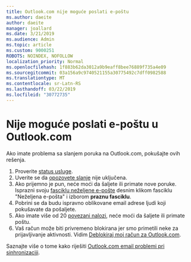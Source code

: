 ```yaml
---
title: Outlook.com nije moguće poslati e-poštu
ms.author: daeite
author: daeite
manager: joallard
ms.date: 3/21/2019
ms.audience: Admin
ms.topic: article
ms.custom: 9000251
ROBOTS: NOINDEX, NOFOLLOW
localization_priority: Normal
ms.openlocfilehash: 1f883b62da3012a9b9eaff8bee76889f735a4e09
ms.sourcegitcommit: 03a156a9c9740521155a30775492c7dff0982588
ms.translationtype: MT
ms.contentlocale: sr-Latn-RS
ms.lasthandoff: 03/22/2019
ms.locfileid: "30772735"
---
```

# <a name="cant-send-email-in-outlookcom"></a>Nije moguće poslati e-poštu u Outlook.com

Ako imate problema sa slanjem poruka na Outlook.com, pokušajte ovih rešenja.

1. Proverite [status usluge](https://go.microsoft.com/fwlink/p/?linkid=837482).
1. Uverite se da [opozovete slanje](https://outlook.live.com/mail/options/mail/messageContent/undoSend) nije uključena.
1. Ako prijemno je pun, neće moći da šaljete ili primate nove poruke. Isprazni svoju [fasciklu neželjene e-pošte](https://outlook.live.com/mail/junkemail) desnim klikom fasciklu "Neželjena e-pošta" i izborom **praznu fasciklu**.
1. Pobrini se da budu ispravno oblikovane email adrese ljudi koji pokušavate da pošaljete.
1. Ako imate više od 20 [povezani nalozi](https://outlook.live.com/mail/options/mail/accounts/connected), neće moći da šaljete ili primate poštu.
1. Vaš račun može biti privremeno blokirana jer smo primetili neke za prijavljivanje aktivnosti. Vidim [Deblokiraj moj račun za Outlook.com](https://support.office.com/article/f4ad2701-d166-4d8b-8a6a-9af2a1f8a4c4).

Saznajte više o tome kako riješiti [Outlook.com email problemi pri sinhronizaciji](https://support.office.com/article/d39e3341-8d79-4bf1-b3c7-ded602233642).